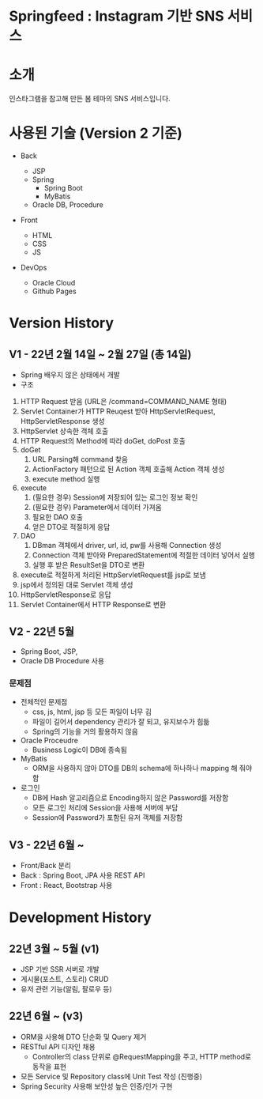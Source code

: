 # Springfeed : Instagram 기반 SNS 서비스

# 소개
인스타그램을 참고해 만든 봄 테마의 SNS 서비스입니다.

# 사용된 기술 (Version 2 기준)
- Back
  - JSP
  - Spring
    - Spring Boot
    - MyBatis
  - Oracle DB, Procedure

- Front
  - HTML
  - CSS
  - JS

- DevOps
  - Oracle Cloud
  - Github Pages

# Version History
## V1 - 22년 2월 14일 ~ 2월 27일 (총 14일)
- Spring 배우지 않은 상태에서 개발
- 구조
1. HTTP Request 받음 (URL은 /command=COMMAND_NAME 형태)
2. Servlet Container가 HTTP Reuqest 받아 HttpServletRequest, HttpServletResponse 생성
3. HttpServlet 상속한 객체 호출
4. HTTP Request의 Method에 따라 doGet, doPost 호출
5. doGet
    1. URL Parsing해 command 찾음
    2. ActionFactory 패턴으로 된 Action 객체 호출해 Action 객체 생성
    3. execute method 실행
6. execute
    1. (필요한 경우) Session에 저장되어 있는 로그인 정보 확인
    2. (필요한 경우) Parameter에서 데이터 가져옴
    3. 필요한 DAO 호출
    4. 얻은 DTO로 적절하게 응답
7. DAO
    1. DBman 객체에서 driver, url, id, pw를 사용해 Connection 생성
    2. Connection 객체 받아와 PreparedStatement에 적절한 데이터 넣어서 실행
    3. 실행 후 받은 ResultSet을 DTO로 변환
8. execute로 적절하게 처리된 HttpServletRequest를 jsp로 보냄
9. jsp에서 정의된 대로 Servlet 객체 생성
10. HttpServletResponse로 응답
11. Servlet Container에서 HTTP Response로 변환

## V2 - 22년 5월
- Spring Boot, JSP, 
- Oracle DB Procedure 사용
### 문제점
- 전체적인 문제점
  - css, js, html, jsp 등 모든 파일이 너무 김
  - 파일이 길어서 dependency 관리가 잘 되고, 유지보수가 힘듦
  - Spring의 기능을 거의 활용하지 않음
- Oracle Proceudre
  - Business Logic이 DB에 종속됨
- MyBatis
  - ORM을 사용하지 않아 DTO를 DB의 schema에 하나하나 mapping 해 줘야 함
- 로그인
  - DB에 Hash 알고리즘으로 Encoding하지 않은 Password를 저장함
  - 모든 로그인 처리에 Session을 사용해 서버에 부담
  - Session에 Password가 포함된 유저 객체를 저장함

## V3 - 22년 6월 ~
- Front/Back 분리
- Back : Spring Boot, JPA 사용 REST API
- Front : React, Bootstrap 사용

# Development History
## 22년 3월 ~ 5월 (v1)
- JSP 기반 SSR 서버로 개발
- 게시물(포스트, 스토리) CRUD
- 유저 관련 기능(알림, 팔로우 등)

## 22년 6월 ~ (v3)
- ORM을 사용해 DTO 단순화 및 Query 제거
- RESTful API 디자인 채용
  - Controller의 class 단위로 @RequestMapping을 주고, HTTP method로 동작을 표현
- 모든 Service 및 Repository class에 Unit Test 작성 (진행중)
- Spring Security 사용해 보안성 높은 인증/인가 구현
